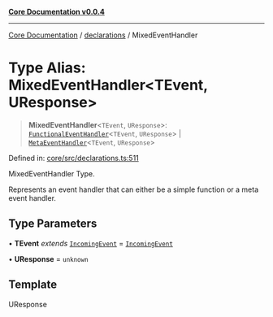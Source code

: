 [**Core Documentation v0.0.4**](../../README.md)

***

[Core Documentation](../../modules.md) / [declarations](../README.md) / MixedEventHandler

# Type Alias: MixedEventHandler\<TEvent, UResponse\>

> **MixedEventHandler**\<`TEvent`, `UResponse`\>: [`FunctionalEventHandler`](FunctionalEventHandler.md)\<`TEvent`, `UResponse`\> \| [`MetaEventHandler`](../interfaces/MetaEventHandler.md)\<`TEvent`, `UResponse`\>

Defined in: [core/src/declarations.ts:511](https://github.com/stonemjs/core/blob/2adc2da4c7e3b5a9f593c198ba7e8ad639651777/src/declarations.ts#L511)

MixedEventHandler Type.

Represents an event handler that can either be a simple function or a meta event handler.

## Type Parameters

• **TEvent** *extends* [`IncomingEvent`](../../events/IncomingEvent/classes/IncomingEvent.md) = [`IncomingEvent`](../../events/IncomingEvent/classes/IncomingEvent.md)

• **UResponse** = `unknown`

## Template

UResponse
